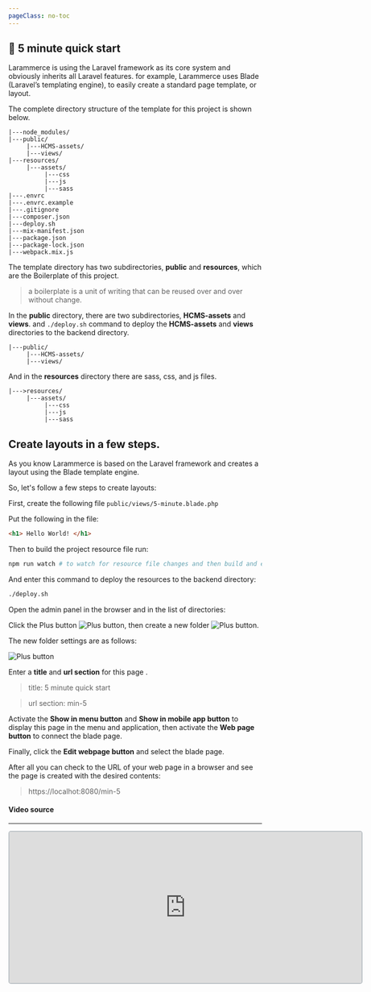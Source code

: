 ```yaml
---
pageClass: no-toc
---
```


## :rocket: 5 minute quick start
Larammerce is using the Laravel framework as its core system and obviously inherits all Laravel features. for example, Larammerce uses Blade (Laravel’s templating engine), to easily create a standard page template, or layout.

The complete directory structure of the template for this project is shown below.

```
|---node_modules/
|---public/
     |---HCMS-assets/
     |---views/
|---resources/
     |---assets/
          |---css
          |---js
          |---sass
|---.envrc
|---.envrc.example
|---.gitignore
|---composer.json
|---deploy.sh
|---mix-manifest.json
|---package.json
|---package-lock.json
|---webpack.mix.js
```
The template directory has two subdirectories, **public** and **resources**, which are the Boilerplate of this project.
>a boilerplate is a unit of writing that can be reused over and over without change.

In the **public** directory, there are two subdirectories, **HCMS-assets** and **views**. and `./deploy.sh` command to deploy the **HCMS-assets** and **views** directories to the backend directory.
```
|---public/
     |---HCMS-assets/
     |---views/
```
And in the **resources** directory there are sass, css, and js files.
```
|--->resources/
     |---assets/
          |---css
          |---js
          |---sass
```


## Create layouts in a few steps.
As you know Larammerce is based on the Laravel framework and creates a layout using the  Blade template engine.

So, let's follow a few steps to create layouts:
 
First, create the following file `public/views/5-minute.blade.php`

Put the following in the file:
```html
<h1> Hello World! </h1>
```
Then to build the project resource file run:
```bash
npm run watch # to watch for resource file changes and then build and export them after every change.
```
And enter this command to deploy the resources to the backend directory:
```bash
./deploy.sh
```
Open the admin panel in the browser and in the list of directories:

Click the Plus button ![Plus button](/plus-button.png), then create a new folder ![Plus button](/new-folder.png).

The new folder settings are as follows:

 ![Plus button](/add-new-folder.png)

Enter a **title** and **url section** for this page .
>title: 5 minute quick start 

>url section: min-5
 
Activate the **Show in menu button** and **Show in mobile app button** to display this page in the menu and application, then activate the **Web page button** to connect the blade page.

Finally, click the **Edit webpage button** and select the blade page.

After all you can check to the URL of your web page in a browser and see the page is created with the desired contents:
>https://localhot:8080/min-5

#### Video source
___

<iframe src="https://www.aparat.com/video/video/embed/videohash/fx6sa/vt/frame"  height="300" width="700" style="  border: 2px solid #bdc3c7; border-radius: 5px; opacity: 1;" allowFullScreen="true"></iframe>
